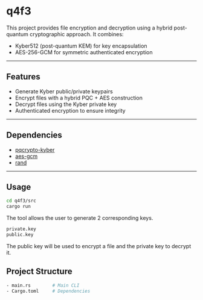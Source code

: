 # q4f3

This project provides file encryption and decryption using a hybrid post-quantum cryptographic approach. It combines:

- Kyber512 (post-quantum KEM) for key encapsulation
- AES-256-GCM for symmetric authenticated encryption

---

## Features
- Generate Kyber public/private keypairs
- Encrypt files with a hybrid PQC + AES construction
- Decrypt files using the Kyber private key
- Authenticated encryption to ensure integrity

---

## Dependencies
- [pqcrypto-kyber](https://crates.io/crates/pqcrypto-kyber)
- [aes-gcm](https://crates.io/crates/aes-gcm)
- [rand](https://crates.io/crates/rand)

---

## Usage
```bash
cd q4f3/src
cargo run
```
The tool allows the user to generate 2 corresponding keys. 
```bash
private.key
public.key
```
The public key will be used to encrypt a file and the private key to decrypt it.

## Project Structure
```bash
- main.rs        # Main CLI
- Cargo.toml     # Dependencies
```

